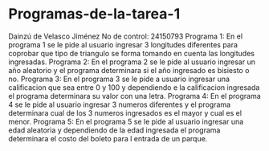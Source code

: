 # Programas-de-la-tarea-1
Dainzú de Velasco Jiménez
No de control: 24150793
Programa 1: En el programa 1 se le pide al usuario ingresar 3 longitudes diferentes para coprobar que tipo de triangulo se forma tomando en cuenta las longitudes ingresadas.
Programa 2: En el programa 2 se le pide al usuario ingresar un año aleatorio y el programa determinara si el año ingresado es bisiesto o no.
Programa 3: En el programa 3 se le pide a usuario ingresar una calificacion que sea entre 0 y 100 y dependiendo e la calificacion ingresada el programa determinara su valor con una letra.
Programa 4: En el programa 4 se le pide al usuario ingresar 3 numeros diferentes y el programa determinara cual de los 3 numeros ingresados es el mayor y cual es el menor.
Programa 5: En el programa 5 se le pide al usuario ingresar una edad aleatoria y dependiendo de la edad ingresada el programa determinara el costo del boleto para l entrada de un parque.
